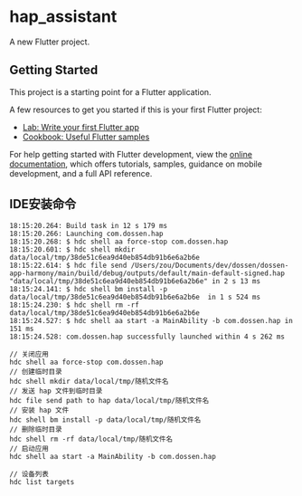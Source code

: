# hap_assistant

A new Flutter project.

## Getting Started

This project is a starting point for a Flutter application.

A few resources to get you started if this is your first Flutter project:

- [Lab: Write your first Flutter app](https://docs.flutter.dev/get-started/codelab)
- [Cookbook: Useful Flutter samples](https://docs.flutter.dev/cookbook)

For help getting started with Flutter development, view the
[online documentation](https://docs.flutter.dev/), which offers tutorials,
samples, guidance on mobile development, and a full API reference.


## IDE安装命令
```
18:15:20.264: Build task in 12 s 179 ms
18:15:20.266: Launching com.dossen.hap
18:15:20.268: $ hdc shell aa force-stop com.dossen.hap
18:15:20.601: $ hdc shell mkdir data/local/tmp/38de51c6ea9d40eb854db91b6e6a2b6e
18:15:22.614: $ hdc file send /Users/zou/Documents/dev/dossen/dossen-app-harmony/main/build/debug/outputs/default/main-default-signed.hap "data/local/tmp/38de51c6ea9d40eb854db91b6e6a2b6e" in 2 s 13 ms
18:15:24.141: $ hdc shell bm install -p data/local/tmp/38de51c6ea9d40eb854db91b6e6a2b6e  in 1 s 524 ms
18:15:24.230: $ hdc shell rm -rf data/local/tmp/38de51c6ea9d40eb854db91b6e6a2b6e
18:15:24.527: $ hdc shell aa start -a MainAbility -b com.dossen.hap in 151 ms
18:15:24.528: com.dossen.hap successfully launched within 4 s 262 ms
```

```
// 关闭应用
hdc shell aa force-stop com.dossen.hap
// 创建临时目录
hdc shell mkdir data/local/tmp/随机文件名
// 发送 hap 文件到临时目录
hdc file send path to hap data/local/tmp/随机文件名
// 安装 hap 文件
hdc shell bm install -p data/local/tmp/随机文件名
// 删除临时目录
hdc shell rm -rf data/local/tmp/随机文件名
// 启动应用
hdc shell aa start -a MainAbility -b com.dossen.hap
```

 ```
 // 设备列表
hdc list targets



 ```